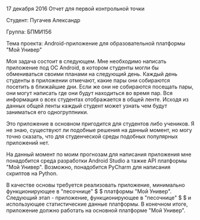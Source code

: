 17 декабря 2016
Отчет для первой контрольной точки
	
Студент: Пугачев Александр 

Группа: БПМИ156

Тема проекта: Android-приложение  для образовательной платформы  "Мой Универ"

Моя задача состоит в следующем. Мне необходимо написать приложение под ОС Android, в котором студенты могли бы обмениваться своими планами на следующий день. Каждый день студенты в приложении отмечают, какие пары они собираются посетить в ближайшие дни. Если же они не собираются посещать пары, они могут написать где они будут находиться во время пар. Вся информация о всех студентах отображается в общей ленте. Исходя из данных общей ленты каждый студент может узнать чем будут заниматься его одногруппники.

Это приложение в основном пригодится для студентов либо учеников. Я не знаю, существуют ли подобные решения на данный момент, но могу точно сказать, что для студенческой среды подобных популярных приложений нет.

На данный момент по моим прогнозам для написания приложения мне понадобится среда разработки Android Studio а тажке API платформы "Мой Универ". Возможно, понадобится PyCharm для написания скриптов на Python.

В качестве основы требуется реализовать приложение, минимально функционирующее в "песочнице" $ $ платформы "Мой Универ". Следующий этап - приложение, функционирующее в "песочнице" $ $ и использующее статистические данные платформы. В конечном итоге, приложение должно работать на  основной платформе "Мой Универ".
